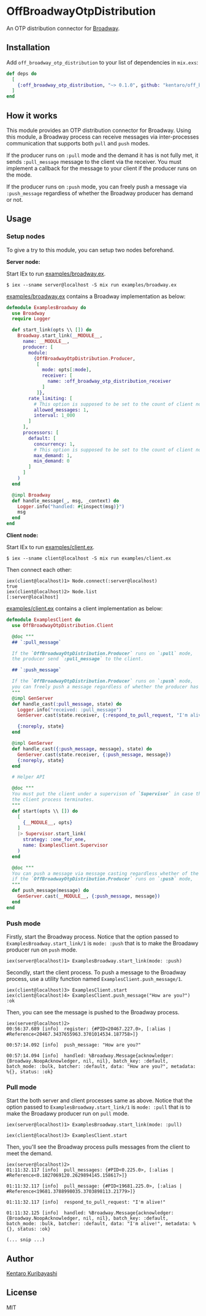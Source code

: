 # OffBroadwayOtpDistribution

An OTP distribution connector for [Broadway](https://github.com/dashbitco/broadway).

## Installation

Add `off_broadway_otp_distribution` to your list of dependencies in `mix.exs`:

```elixir
def deps do
  [
    {:off_broadway_otp_distribution, "~> 0.1.0", github: "kentaro/off_broadway_otp_distribution", branch: "main"}
  ]
end
```

## How it works

This module provides an OTP distribution connector for Broadway. Using this module, a Broadway process can receive messages via inter-processes communication that supports both `pull` and `push` modes.

If the producer runs on `:pull` mode and the demand it has is not fully met, it sends `:pull_message` message to the client via the receiver. You must implement a callback for the message to your client if the producer runs on the mode.

If the producer runs on `:push` mode, you can freely push a message via `:push_message` regardless of whether the Broadway producer has demand or not.

## Usage

### Setup nodes

To give a try to this module, you can setup two nodes beforehand.

**Server node:**

Start IEx to run [examples/broadway.ex](examples/broadway.ex).

```
$ iex --sname server@localhost -S mix run examples/broadway.ex
```

[examples/broadway.ex](examples/broadway.ex) contains a Broadway implementation as below:

```elixir
defmodule ExamplesBroadway do
  use Broadway
  require Logger

  def start_link(opts \\ []) do
    Broadway.start_link(__MODULE__,
      name: __MODULE__,
      producer: [
        module:
          {OffBroadwayOtpDistribution.Producer,
           [
             mode: opts[:mode],
             receiver: [
               name: :off_broadway_otp_distribution_receiver
             ]
           ]},
        rate_limiting: [
          # This option is supposed to be set to the count of client nodes.
          allowed_messages: 1,
          interval: 1_000
        ]
      ],
      processors: [
        default: [
          concurrency: 1,
          # This option is supposed to be set to the count of client nodes.
          max_demand: 1,
          min_demand: 0
        ]
      ]
    )
  end

  @impl Broadway
  def handle_message(_, msg, _context) do
    Logger.info("handled: #{inspect(msg)}")
    msg
  end
end
```

**Client node:**

Start IEx to run [examples/client.ex](examples/client.exs).

```
$ iex --sname client@localhost -S mix run examples/client.ex
```

Then connect each other:

```
iex(client@localhost)1> Node.connect(:server@localhost)
true
iex(client@localhost)2> Node.list
[:server@localhost]
```

[examples/client.ex](examples/client.ex) contains a client implementation as below:

```elixir
defmodule ExamplesClient do
  use OffBroadwayOtpDistribution.Client

  @doc """
  ## `:pull_message`

  If the `OffBroadwayOtpDistribution.Producer` runs on `:pull` mode,
  the producer send `:pull_message` to the client.

  ## `:push_message`

  If the `OffBroadwayOtpDistribution.Producer` runs on `:push` mode,
  you can freely push a message regardless of whether the producer has demand or not.
  """
  @impl GenServer
  def handle_cast(:pull_message, state) do
    Logger.info("received: :pull_message")
    GenServer.cast(state.receiver, {:respond_to_pull_request, "I'm alive!"})

    {:noreply, state}
  end

  @impl GenServer
  def handle_cast({:push_message, message}, state) do
    GenServer.cast(state.receiver, {:push_message, message})
    {:noreply, state}
  end

  # Helper API

  @doc """
  You must put the client under a supervison of `Supervisor` in case that
  the client process terminates.
  """
  def start(opts \\ []) do
    [
      {__MODULE__, opts}
    ]
    |> Supervisor.start_link(
      strategy: :one_for_one,
      name: ExamplesClient.Supervisor
    )
  end

  @doc """
  You can push a message via message casting regardless whether of the Broadway producer has demand or not,
  if the `OffBroadwayOtpDistribution.Producer` runs on `:push` mode,
  """
  def push_message(message) do
    GenServer.cast(__MODULE__, {:push_message, message})
  end
end
```

### Push mode

Firstly, start the Broadway process. Notice that the option passed to `ExamplesBroadway.start_link/1` is `mode: :push` that is to make the Broadawy producer run on `push` mode.

```
iex(server@localhost)1> ExamplesBroadway.start_link(mode: :push)
```

Secondly, start the client process. To push a message to the Broadway process, use a utility function named `ExamplesClient.push_message/1`.

```
iex(client@localhost)3> ExamplesClient.start
iex(client@localhost)4> ExamplesClient.push_message("How are you?")
:ok
```

Then, you can see the message is pushed to the Broadway process.

```
iex(server@localhost)2>
00:56:37.689 [info]  register: {#PID<20467.227.0>, [:alias | #Reference<20467.3437655963.3701014534.187758>]}

00:57:14.092 [info]  push_message: "How are you?"

00:57:14.094 [info]  handled: %Broadway.Message{acknowledger: {Broadway.NoopAcknowledger, nil, nil}, batch_key: :default, batch_mode: :bulk, batcher: :default, data: "How are you?", metadata: %{}, status: :ok}
```

### Pull mode

Start the both server and client processes same as above. Notice that the option passed to `ExamplesBroadway.start_link/1` is `mode: :pull` that is to make the Broadawy producer run on `pull` mode.

```
iex(server@localhost)1> ExamplesBroadway.start_link(mode: :pull)
```

```
iex(client@localhost)3> ExamplesClient.start
```

Then, you'll see the Broadway process pulls messages from the client to meet the demand.

```
iex(server@localhost)2>
01:11:32.117 [info]  pull_messages: {#PID<0.225.0>, [:alias | #Reference<0.1827069120.2629894145.158617>]}

01:11:32.117 [info]  pull_message: {#PID<19681.225.0>, [:alias | #Reference<19681.3788998035.3703898113.21779>]}

01:11:32.117 [info]  respond_to_pull_request: "I'm alive!"

01:11:32.125 [info]  handled: %Broadway.Message{acknowledger: {Broadway.NoopAcknowledger, nil, nil}, batch_key: :default, batch_mode: :bulk, batcher: :default, data: "I'm alive!", metadata: %{}, status: :ok}

(... snip ...)
```

## Author

[Kentaro Kuribayashi](https://kentarokuribayashi.com/)

## License

MIT
